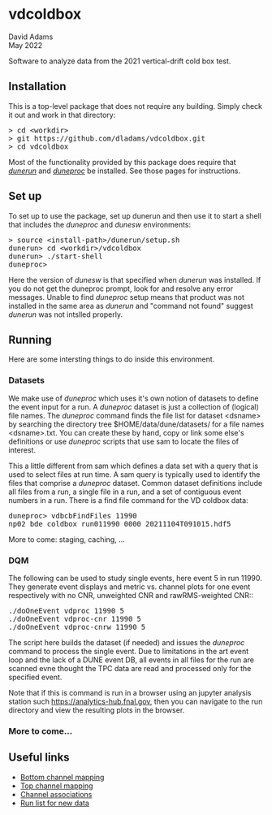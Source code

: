# vdcoldbox

David Adams  
May 2022

Software to analyze data from the 2021 vertical-drift cold box test.

## Installation

This is a top-level package that does not require any building. Simply check it out and work in that directory:
<pre>
> cd &lt;workdir>
> git https://github.com/dladams/vdcoldbox.git
> cd vdcoldbox
</pre>

Most of the functionality provided by this package does require that [*dunerun*](https://github.com/dladams/dunerun) and
[*duneproc*](https://github.com/dladams/dunerun) be installed. See those pages for instructions.

## Set up

To set up to use the package, set up dunerun and then use it to start a shell that includes the *duneproc* and *dunesw* environments:
<pre>
> source &lt;install-path>/dunerun/setup.sh
dunerun> cd &lt;workdir>/vdcoldbox
dunerun> ./start-shell
duneproc>
</pre>
Here the version of *dunesw* is that specified when *dunerun* was installed.
If you do not get the duneproc prompt, look for and resolve any error messages.
Unable to find *duneproc* setup means that product was not installed in the same area as *dunerun*
and "command not found" suggest *dunerun* was not intslled properly.

## Running

Here are some intersting things to do inside this environment.

### Datasets

We make use of *duneproc* which uses it's own notion of datasets to define the event input for a run.
A *duneproc* dataset is just a collection of (logical) file names.
The *duneproc* command finds the file list for dataset \<dsname> by searching the directory tree
$HOME/data/dune/datasets/ for a file names \<dsname>.txt.
You can create these by hand, copy or link some else's definitions or use *duneproc* scripts
that use sam to locate the files of interest.

This a little different from sam which defines a data set with a query that is used to select files at run time.
A sam query is typically used to identify the files that comprise a *duneproc* dataset.
Common dataset definitions include all files from a run, a single file in a run, and a set of contiguous event numbers in a run.
There is a find file command for the VD coldbox data:
<pre>
duneproc> vdbcbFindFiles 11990
np02_bde_coldbox_run011990_0000_20211104T091015.hdf5
</pre>

More to come: staging, caching, ...

### DQM

The following can be used to study single events, here event 5 in run 11990.
They generate event displays and metric vs. channel plots for one event respectively with
no CNR, unweighted CNR and rawRMS-weighted CNR::
<pre>
./doOneEvent vdproc 11990 5
./doOneEvent vdproc-cnr 11990 5
./doOneEvent vdproc-cnrw 11990 5
</pre>

The script here builds the dataset (if needed) and issues the *duneproc* command to process the single event.
Due to limitations in the art event loop and the lack of a DUNE event DB, all events in all files for the run are scanned
evne thought the TPC data are read and processed only for the specified event.

Note that if this is command is run in a browser using an jupyter analysis station such https://analytics-hub.fnal.gov, then
you can navigate to the run directory and view the resulting plots in the browser.

### More to come...

## Useful links

* [Bottom channel mapping](https://docs.dunescience.org/cgi-bin/sso/RetrieveFile?docid=23684)
* [Top channel mapping](https://indico.cern.ch/event/1073206/contributions/4513488/attachments/2303087/3917868/cbox_chmappin_v1p1.pdf)
* [Channel associations](https://cdcvs.fnal.gov/redmine/attachments/download/65665/vdcb_try2_offline_numbers_detector_strips.pdf)
* [Run list for new data](https://docs.google.com/spreadsheets/d/1JgQOv247h2tZKABBrK74LP3OenXL0vBJRn_uz9lKlrc)
